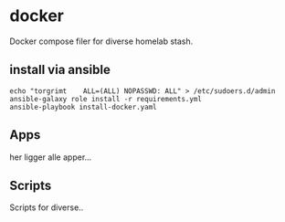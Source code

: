 # docker
Docker compose filer for diverse homelab stash.

## install via ansible
```
echo "torgrimt    ALL=(ALL) NOPASSWD: ALL" > /etc/sudoers.d/admin
ansible-galaxy role install -r requirements.yml
ansible-playbook install-docker.yaml
```

## Apps
her ligger alle apper...

## Scripts
Scripts for diverse..
